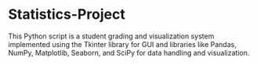 # Statistics-Project
This Python script is a student grading and visualization system implemented using the Tkinter library for GUI and libraries like Pandas, NumPy, Matplotlib, Seaborn, and SciPy for data handling and visualization.
